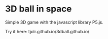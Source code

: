 # 3D ball in space

Simple 3D game with the javascript library P5.js.

Try it here: tjolr.github.io/3dball.github.io/
